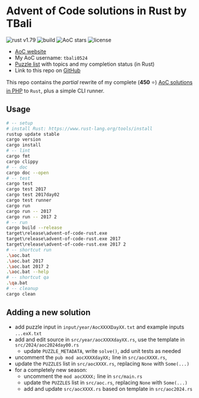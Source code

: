 # Advent of Code solutions in Rust by TBali

![rust v1.79](https://shields.io/badge/rust-1.79-blue?logo=rust)
![build](https://img.shields.io/github/actions/workflow/status/tbali0524/advent-of-code-rust/qa.yml)
![AoC stars](https://img.shields.io/badge/total%20AoC%20⭐-74-yellow)
![license](https://img.shields.io/github/license/tbali0524/advent-of-code-rust)

* [AoC website](https://adventofcode.com/)
* My AoC username: `tbali0524`
* [Puzzle list](puzzles.md) with topics and my completion status (in Rust)
* Link to this repo on [GitHub](https://github.com/tbali0524/advent-of-code-rust)

This repo contains the _partial_ rewrite of my complete (__450__ ⭐) [AoC solutions in PHP](https://github.com/tbali0524/advent-of-code-solutions) to `Rust`, plus a simple CLI runner.

## Usage

```sh
# -- setup
# install Rust: https://www.rust-lang.org/tools/install
rustup update stable
cargo version
cargo install
# -- lint
cargo fmt
cargo clippy
# -- doc
cargo doc --open
# -- test
cargo test
cargo test 2017
cargo test 2017day02
cargo test runner
cargo run
cargo run -- 2017
cargo run -- 2017 2
# -- run
cargo build --release
target\release\advent-of-code-rust.exe
target\release\advent-of-code-rust.exe 2017
target\release\advent-of-code-rust.exe 2017 2
# -- shortcut run
.\aoc.bat
.\aoc.bat 2017
.\aoc.bat 2017 2
.\aoc.bat --help
# -- shortcut qa
.\qa.bat
# -- cleanup
cargo clean
```

## Adding a new solution

* add puzzle input in `input/year/AocXXXXDayXX.txt` and example inputs `...exX.txt`
* add and edit source in `src/year/aocXXXXdayXX.rs`, use the template in `src/2024/aoc2024day00.rs`
    * update `PUZZLE_METADATA`, write `solve()`, add unit tests as needed
* uncomment the `pub mod aocXXXXdayXX;` line in `src/aocXXXX.rs`,
* update the `PUZZLES` list in `src/aocXXXX.rs`, replacing `None` with `Some(...)`
* for a completely new season:
    * uncomment the `mod aocXXXX;` line in `src/main.rs`
    * update the `PUZZLES` list in `src/aoc.rs`, replacing `None` with `Some(...)`
    * add and update `src/aocXXXX.rs` based on template in `src/aoc2024.rs`
